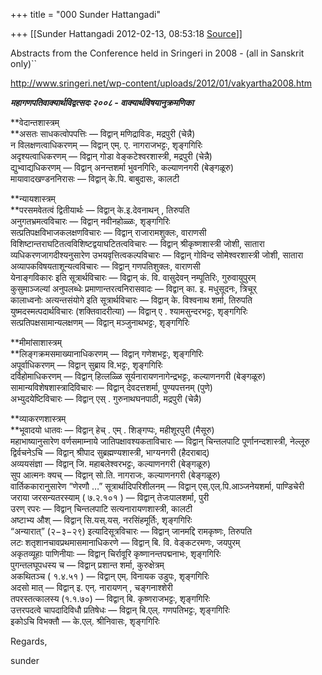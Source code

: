 +++
title = "000 Sunder Hattangadi"

+++
[[Sunder Hattangadi	2012-02-13, 08:53:18 [Source](https://groups.google.com/g/samskrita/c/JeBaupisKFU)]]



Abstracts from the Conference held in Sringeri in 2008 - (all in Sanskrit only)``



<http://www.sringeri.net/wp-content/uploads/2012/01/vakyartha2008.htm>



***महागणपतिवाक्यार्थविद्वत्सदः २००८ - वाक्यार्थविषयानुक्रमणिका***



**वेदान्तशास्त्रम्  
**असतः साधकत्वोपपत्तिः — विद्वान् मणिद्राविडः, मद्रपुरी (चेन्नै)  
न विलक्षणत्वाधिकरणम् — विद्वान् एम्. ए. नागराजभट्टः, शृङ्गगिरिः  
अदृश्यत्वाधिकरणम् — विद्वान् गोडा वेङ्कटेश्वरशास्त्री, मद्रपुरी (चेन्नै)  
द्युभ्वाद्यधिकरणम् — विद्वान् अनन्तशर्मा भुवनगिरिः, कल्याणनगरी (बेङ्गळूरु)  
मायावादखण्डननिरासः — विद्वान् के.पि. बाबुदासः, कालटी



**न्यायशास्त्रम्  
**परसमवेतत्वं द्वितीयार्थः — विद्वान् के.इ.देवनाथन् , तिरुपति  
अनुगतभ्रमत्वविचारः — विद्वान् नवीनहोळ्ळः, शृङ्गगिरिः  
सत्प्रतिपक्षविभाजकलक्षणविचारः — विद्वान् राजारामशुक्लः, वाराणसी  
विशिष्टान्तराघटितत्वविशिष्टद्वयाघटितत्वविचारः — विद्वान् श्रीकृष्णशास्त्री जोशी, सातारा  
व्यधिकरणजागदीश्यनुसारेण उभयवृत्तित्वकल्पविचारः — विद्वान् गोविन्द सोमेश्वरशास्त्री जोशी, सातारा  
अव्यापकविषयताशून्यत्वविचारः — विद्वान् गणपतिशुक्लः, वाराणसी  
येनाङ्गविकारः इति सूत्रार्थविचारः — विद्वान् कं. वि. वासुदेवन् नम्पूतिरिः, गुरुवायुपुरम्  
कुसुमाञ्जल्यां अनुपलब्धेः प्रमाणान्तरत्वनिरासवादः — विद्वान् का. इ. मधुसूदनः, त्रिचूर्  
कालाध्वनोः अत्यन्तसंयोगे इति सूत्रार्थविचारः — विद्वान् के. विश्वनाथ शर्मा, तिरुपति  
युष्मदस्मत्पदार्थविचारः (शक्तिवादरीत्या) — विद्वान् ए . श्यामसुन्दरभट्टः, शृङ्गगिरिः  
सत्प्रतिपक्षसामान्यलक्षणम् — विद्वान् मञ्जुनाथभट्टः, शृङ्गगिरिः



**मीमांसाशास्त्रम्  
**लिङ्गक्रमसमाख्यानाधिकरणम् — विद्वान् गणेशभट्टः, शृङ्गगिरिः  
अपूर्वाधिकरणम् — विद्वान् सुब्राय वि.भट्टः, शृङ्गगिरिः  
दर्विहोमाधिकरणम् — विद्वान् हित्लळ्ळि सूर्यनारायणनागेन्द्रभट्टः, कल्याणनगरी (बेङ्गळूरु)  
सामान्यविशेषशास्त्रादिविचारः — विद्वान् देवदत्तशर्मा, पुण्यपत्तनम् (पुणे)  
अभ्युदयेष्टिविचारः — विद्वान् एस् . गुरुनाथघनपाठी, मद्रपुरी (चेन्नै)



**व्याकरणशास्त्रम्  
**भूवादयो धातवः — विद्वान् हेच् . एम् . शिङ्गप्पः, महीशूरपुरी (मैसूरु)  
महाभाष्यानुसारेण वर्णसमाम्नाये जातिपक्षावश्यकताविचारः — विद्वान् चिन्तलपाटि पूर्णानन्दशास्त्री, नेल्लूरु  
द्विर्वचनेऽचि — विद्वान् श्रीपाद सुब्रह्मण्यशास्त्री, भाग्यनगरी (हैदराबाद्)  
अव्ययसंज्ञा — विद्वान् जि. महाबलेश्वरभट्टः, कल्याणनगरी (बेङ्गळूरु)  
सुप आत्मनः क्यच् — विद्वान् सो.ति. नागराजः, कल्याणनगरी (बेङ्गळूरु)  
वार्तिककारानुसारेण “णेरणौ …” सूत्रार्थादिपरिशीलनम् — विद्वान् एस्.एल्.पि.आञ्जनेयशर्मा, पाण्डिचेरी  
जराया जरसन्यतरस्याम् ( ७.२.१०१ ) — विद्वान् तेजःपालशर्मा, पुरी  
उरण् रपरः — विद्वान् चिन्तलपाटि सत्यनारायणशास्त्री, कालटी  
अष्टाभ्य औश् — विद्वान् सि.यस्.यस्. नरसिंहमूर्तिः, शृङ्गगिरिः  
“अन्यारात्” (२−३−२९) इत्यादिसूत्रविचारः — विद्वान् जानमद्दि रामकृष्णः, तिरुपति  
लटः शतृशानचावप्रथमासमानाधिकरणे — विद्वान् बि. वि. वेङ्कटरमणः, जयपुरम्  
अकृतव्यूहाः पाणिनीयाः — विद्वान् चिर्रावूरि कृष्णानन्तपद्मनाभः, शृङ्गगिरिः  
पुगन्तलघूपधस्य च — विद्वान् प्रशान्त शर्मा, कुरुक्षेत्रम्  
अकथितञ्च ( १.४.५१ ) — विद्वान् एम्. विनायक उडुपः, शृङ्गगिरिः  
अदसो मात् — विद्वान् इ. एन्. नारायणन् , चङ्गनाश्शेरी  
तपरस्तत्कालस्य (१.१.७०) — विद्वान् बि. कृष्णराजभट्टः, शृङ्गगिरिः  
उत्तरपदत्वे चापदादिविधौ प्रतिषेधः — विद्वान् बि.एल्. गणपतिभट्टः, शृङ्गगिरिः  
इकोऽचि विभक्तौ — के.एल्. श्रीनिवासः, शृङ्गगिरिः





Regards,



sunder

